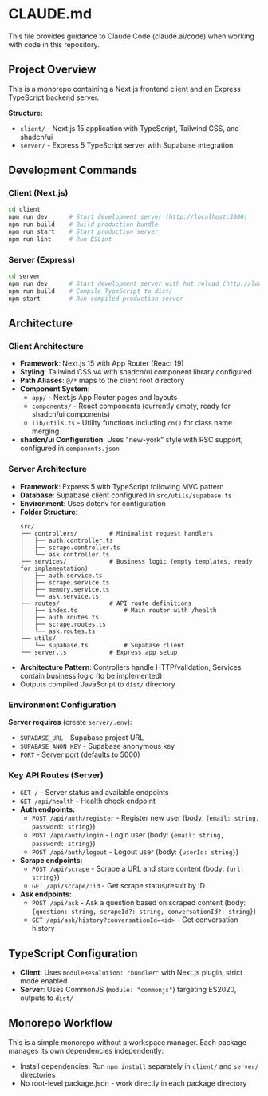 # CLAUDE.md

This file provides guidance to Claude Code (claude.ai/code) when working with code in this repository.

## Project Overview

This is a monorepo containing a Next.js frontend client and an Express TypeScript backend server.

**Structure:**
- `client/` - Next.js 15 application with TypeScript, Tailwind CSS, and shadcn/ui
- `server/` - Express 5 TypeScript server with Supabase integration

## Development Commands

### Client (Next.js)
```bash
cd client
npm run dev      # Start development server (http://localhost:3000)
npm run build    # Build production bundle
npm run start    # Start production server
npm run lint     # Run ESLint
```

### Server (Express)
```bash
cd server
npm run dev      # Start development server with hot reload (http://localhost:5000)
npm run build    # Compile TypeScript to dist/
npm start        # Run compiled production server
```

## Architecture

### Client Architecture

- **Framework**: Next.js 15 with App Router (React 19)
- **Styling**: Tailwind CSS v4 with shadcn/ui component library configured
- **Path Aliases**: `@/*` maps to the client root directory
- **Component System**:
  - `app/` - Next.js App Router pages and layouts
  - `components/` - React components (currently empty, ready for shadcn/ui components)
  - `lib/utils.ts` - Utility functions including `cn()` for class name merging
- **shadcn/ui Configuration**: Uses "new-york" style with RSC support, configured in `components.json`

### Server Architecture

- **Framework**: Express 5 with TypeScript following MVC pattern
- **Database**: Supabase client configured in `src/utils/supabase.ts`
- **Environment**: Uses dotenv for configuration
- **Folder Structure**:
  ```
  src/
  ├── controllers/         # Minimalist request handlers
  │   ├── auth.controller.ts
  │   ├── scrape.controller.ts
  │   └── ask.controller.ts
  ├── services/            # Business logic (empty templates, ready for implementation)
  │   ├── auth.service.ts
  │   ├── scrape.service.ts
  │   ├── memory.service.ts
  │   └── ask.service.ts
  ├── routes/              # API route definitions
  │   ├── index.ts             # Main router with /health
  │   ├── auth.routes.ts
  │   ├── scrape.routes.ts
  │   └── ask.routes.ts
  ├── utils/
  │   └── supabase.ts          # Supabase client
  └── server.ts            # Express app setup
  ```
- **Architecture Pattern**: Controllers handle HTTP/validation, Services contain business logic (to be implemented)
- Outputs compiled JavaScript to `dist/` directory

### Environment Configuration

**Server requires** (create `server/.env`):
- `SUPABASE_URL` - Supabase project URL
- `SUPABASE_ANON_KEY` - Supabase anonymous key
- `PORT` - Server port (defaults to 5000)

### Key API Routes (Server)

- `GET /` - Server status and available endpoints
- `GET /api/health` - Health check endpoint
- **Auth endpoints:**
  - `POST /api/auth/register` - Register new user (body: `{email: string, password: string}`)
  - `POST /api/auth/login` - Login user (body: `{email: string, password: string}`)
  - `POST /api/auth/logout` - Logout user (body: `{userId: string}`)
- **Scrape endpoints:**
  - `POST /api/scrape` - Scrape a URL and store content (body: `{url: string}`)
  - `GET /api/scrape/:id` - Get scrape status/result by ID
- **Ask endpoints:**
  - `POST /api/ask` - Ask a question based on scraped content (body: `{question: string, scrapeId?: string, conversationId?: string}`)
  - `GET /api/ask/history?conversationId=<id>` - Get conversation history

## TypeScript Configuration

- **Client**: Uses `moduleResolution: "bundler"` with Next.js plugin, strict mode enabled
- **Server**: Uses CommonJS (`module: "commonjs"`) targeting ES2020, outputs to `dist/`

## Monorepo Workflow

This is a simple monorepo without a workspace manager. Each package manages its own dependencies independently:

- Install dependencies: Run `npm install` separately in `client/` and `server/` directories
- No root-level package.json - work directly in each package directory
